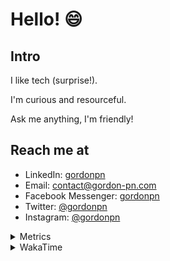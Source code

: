 # Hello! 😄

## Intro

I like tech (surprise!).

I'm curious and resourceful.

Ask me anything, I'm friendly!

## Reach me at

- LinkedIn: [gordonpn](https://www.linkedin.com/in/gordonpn/)
- Email: [contact@gordon-pn.com](mailto:contact@gordon-pn.com)
- Facebook Messenger: [gordonpn](https://www.messenger.com/t/Gordonpn)
- Twitter: [@gordonpn](https://twitter.com/Gordonpn)
- Instagram: [@gordonpn](https://www.instagram.com/gordonpn/)

<details>
  <summary>Metrics</summary>

  <img align="center" src="https://github.com/gordonpn/gordonpn/blob/master/github-metrics.svg" alt="GitHub Metrics">

</details>

<details>
  <summary>WakaTime</summary>

  <!--START_SECTION:waka-->
**I'm an Early 🐤** 

```text
🌞 Morning      148 commits       █████░░░░░░░░░░░░░░░░░░░░   20.36 % 
🌆 Daytime      276 commits       █████████░░░░░░░░░░░░░░░░   37.96 % 
🌃 Evening      265 commits       █████████░░░░░░░░░░░░░░░░   36.45 % 
🌙 Night         38 commits       █░░░░░░░░░░░░░░░░░░░░░░░░   05.23 % 

```
📅 **I'm Most Productive on Wednesday** 

```text
Monday         111 commits       ███░░░░░░░░░░░░░░░░░░░░░░   15.27 % 
Tuesday         94 commits       ███░░░░░░░░░░░░░░░░░░░░░░   12.93 % 
Wednesday      154 commits       █████░░░░░░░░░░░░░░░░░░░░   21.18 % 
Thursday        96 commits       ███░░░░░░░░░░░░░░░░░░░░░░   13.20 % 
Friday          93 commits       ███░░░░░░░░░░░░░░░░░░░░░░   12.79 % 
Saturday        63 commits       ██░░░░░░░░░░░░░░░░░░░░░░░   08.67 % 
Sunday         116 commits       ████░░░░░░░░░░░░░░░░░░░░░   15.96 % 

```


📊 **This Week I Spent My Time On** 

```text
💬 Programming Languages: 
Java                     13 hrs 34 mins      ██████████████████░░░░░░░   75.15 % 
Brazil Dependency Config 1 hr 40 mins        ██░░░░░░░░░░░░░░░░░░░░░░░   09.25 % 
Other                    38 mins             █░░░░░░░░░░░░░░░░░░░░░░░░   03.53 % 
ERB                      37 mins             ░░░░░░░░░░░░░░░░░░░░░░░░░   03.49 % 
Ruby                     27 mins             ░░░░░░░░░░░░░░░░░░░░░░░░░   02.49 % 

🔥 Editors: 
IntelliJ                 16 hrs 28 mins      ██████████████████████░░░   91.20 % 
VS Code                  1 hr 35 mins        ██░░░░░░░░░░░░░░░░░░░░░░░   08.80 % 

```


 Last Updated on 08/02/2023 10:25:57 UTC
<!--END_SECTION:waka-->
</details>

